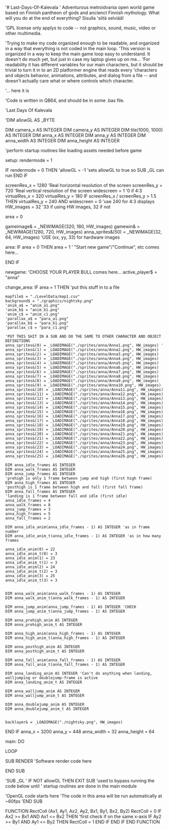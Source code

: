 '# Last-Days-Of-Kalevala
'  Adventurous metroidvania open world game based on Finnish pantheon of gods and ancienct Finnish mythology.  What will you do at the end of everything? Sisulla 'siitä selviää!

'GPL license only applys to code -- not graphics, sound, music, video or other multimedia.

'Trying to make my code organized enough to be readable, and organized in a way that everything is not coded in the main loop.
'This version is organized in a way to keep the main game loop easy to understand. It doesn't do much yet, but just in case my laptop gives up on me...
'For readability it has different variables for our main characters, but it should be trivial to turn it in to an 2D platformer engine that reads every
'characters and objects behavior, animations, attributes, and dialog from a file -- and doesn't actually care what or where controls which character.



'... here it is 

'Code is written in QB64, and should be in some .bas file.

'Last Days Of Kalevala

'DIM allowGL AS _BYTE

DIM camera_x AS INTEGER
DIM camera_y AS INTEGER
DIM tile(1000, 1000) AS INTEGER
DIM anna_x AS INTEGER
DIM anna_y AS INTEGER
DIM anna_width AS INTEGER
DIM anna_height AS INTEGER






'perform startup routines like loading assets needed before game

setup:
rendermode = 1

IF rendermode = 0 THEN
    'allowGL = -1 'sets allowGL to true so SUB _GL can run
END IF


screenRes_x = 1280 'Real horizontal resolution of the screen
screenRes_y = 720 'Real vertical resolution of the screen
widescreen = 1 '0 if 4:3
virtualRes_x = 320
virtualRes_y = 180
IF screenRes_x / screenRes_y > 1.5 THEN virtualRes_y = 240 AND widescreen = 0 'use 240 for 4:3 displays
HW_images = 32 '33 if using HW images, 32 if not

area = 0

gameimage& = _NEWIMAGE(320, 180, HW_images)
gamewin& = _NEWIMAGE(1280, 720, HW_images)
anna_sprites&(50) = _NEWIMAGE(32, 64, HW_images) 'USE (xx, yy, 33) for hardware images

area:
IF area = 0 THEN
    area = 1
    ' "Start new game"/"Continue", etc comes here...

END IF

newgame:
'CHOOSE YOUR PLAYER BULL comes here...
active_player$ = "anna"

change_area:
IF area = 1 THEN
    'put this stuff in to a file

    mapfile$ = "./LevelData/map1.csv"
    background$ = "./graphics/nightsky.png"
    'anim_a$ = "anim_a1.png"
    'anim_b$ = "anim_b1.png"
    'anim_c$ = "anim_c1.png"
    'parallax_a$ = "para_a1.png"
    'parallax_b$ = "para_b1.png"
    'parallax_c$ = "para_c1.png"

    'PUT THIS SHIT IN A SUB AND DO THE SAME TO OTHER CHARACTER AND OBJECT DEFINITIONS
    anna_sprites&(0) = _LOADIMAGE("./sprites/anna/Anna1.png", HW_images) '
    anna_sprites&(1) = _LOADIMAGE("./sprites/anna/Anna2.png", HW_images)
    anna_sprites&(2) = _LOADIMAGE("./sprites/anna/Anna3.png", HW_images)
    anna_sprites&(3) = _LOADIMAGE("./sprites/anna/Anna4.png", HW_images)
    anna_sprites&(4) = _LOADIMAGE("./sprites/anna/Anna5.png", HW_images)
    anna_sprites&(5) = _LOADIMAGE("./sprites/anna/Anna6.png", HW_images)
    anna_sprites&(6) = _LOADIMAGE("./sprites/anna/Anna7.png", HW_images)
    anna_sprites&(7) = _LOADIMAGE("./sprites/anna/Anna8.png", HW_images)
    anna_sprites&(8) = _LOADIMAGE("./sprites/anna/Anna9.png", HW_images)
    anna_sprites&(9) = _LOADIMAGE("./sprites/anna/Anna10.png", HW_images)
    anna_sprites&(10) = _LOADIMAGE("./sprites/anna/Anna11.png", HW_images)
    anna_sprites&(11) = _LOADIMAGE("./sprites/anna/Anna12.png", HW_images)
    anna_sprites&(12) = _LOADIMAGE("./sprites/anna/Anna13.png", HW_images)
    anna_sprites&(13) = _LOADIMAGE("./sprites/anna/Anna14.png", HW_images)
    anna_sprites&(14) = _LOADIMAGE("./sprites/anna/Anna15.png", HW_images)
    anna_sprites&(15) = _LOADIMAGE("./sprites/anna/Anna16.png", HW_images)
    anna_sprites&(16) = _LOADIMAGE("./sprites/anna/Anna17.png", HW_images)
    anna_sprites&(17) = _LOADIMAGE("./sprites/anna/Anna18.png", HW_images)
    anna_sprites&(18) = _LOADIMAGE("./sprites/anna/Anna19.png", HW_images)
    anna_sprites&(19) = _LOADIMAGE("./sprites/anna/Anna20.png", HW_images)
    anna_sprites&(20) = _LOADIMAGE("./sprites/anna/Anna21.png", HW_images)
    anna_sprites&(21) = _LOADIMAGE("./sprites/anna/Anna22.png", HW_images)
    anna_sprites&(22) = _LOADIMAGE("./sprites/anna/Anna23.png", HW_images)
    anna_sprites&(23) = _LOADIMAGE("./sprites/anna/Anna24.png", HW_images)
    anna_sprites&(24) = _LOADIMAGE("./sprites/anna/Anna25.png", HW_images)
    anna_sprites&(25) = _LOADIMAGE("./sprites/anna/Anna26.png", HW_images)

    DIM anna_idle_frames AS INTEGER
    DIM anna_walk_frames AS INTEGER
    DIM anna_jump_frames AS INTEGER
    'prehigh is only 1 frame between jump and high (first high frame)
    DIM anna_high_frames AS INTEGER
    'posthigh is 1 frame between high and fall (first fall frame)
    DIM anna_fall_frames AS INTEGER
    'landing is 1 frame between fall and idle (first idle)
    anna_idle_frames = 4
    anna_walk_frames = 8
    anna_jump_frames = 3
    anna_high_frames = 5
    anna_fall_frames = 2

    DIM anna_idle_anim(anna_idle_frames - 1) AS INTEGER 'as in frame number
    DIM anna_idle_anim_t(anna_idle_frames - 1) AS INTEGER 'as in how many frames

    anna_idle_anim(0) = 22
    anna_idle_anim_t(0) = 3
    anna_idle_anim(1) = 23
    anna_idle_anim_t(1) = 3
    anna_idle_anim(2) = 24
    anna_idle_anim_t(2) = 3
    anna_idle_anim(3) = 25
    anna_idle_anim_t(3) = 3


    DIM anna_walk_anim(anna_walk_frames - 1) AS INTEGER
    DIM anna_walk_anim_t(anna_walk_frames - 1) AS INTEGER

    DIM anna_jump_anim(anna_jump_frames - 1) AS INTEGER 'CHECK
    DIM anna_jump_anim_t(anna_jump_frames - 1) AS INTEGER

    DIM anna_prehigh_anim AS INTEGER
    DIM anna_prehigh_anim_t AS INTEGER

    DIM anna_high_anim(anna_high_frames - 1) AS INTEGER
    DIM anna_high_anim_t(anna_high_frames - 1) AS INTEGER

    DIM anna_posthigh_anim AS INTEGER
    DIM anna_posthigh_anim_t AS INTEGER

    DIM anna_fall_anim(anna_fall_frames - 1) AS INTEGER
    DIM anna_fall_anim_t(anna_fall_frames - 1) AS INTEGER

    DIM anna_landing_anim AS INTEGER 'Can't do anything when landing, walljumping or doublejump-frame is active
    DIM anna_landing_anim_t AS INTEGER

    DIM anna_walljump_anim AS INTEGER
    DIM anna_walljump_anim_t AS INTEGER

    DIM anna_doublejump_anim AS INTEGER
    DIM anna_doublejump_anim_t AS INTEGER


    backlayer& = _LOADIMAGE("./nightsky.png", HW_images)




END IF
anna_x = 3200
anna_y = 448
anna_width = 32
anna_height = 64





main:
DO

LOOP

SUB RENDER
    'Software render code here

END SUB

'SUB _GL
'    IF NOT allowGL THEN EXIT SUB 'used to bypass running the code below until
'                             startup routines are done in the main module

'OpenGL code starts here
'The code in this area will be run automatically at ~60fps
'END SUB

FUNCTION RectColl (Ax1, Ay1, Ax2, Ay2, Bx1, By1, Bx2, By2)
    RectColl = 0
    IF Ax2 >= Bx1 AND Ax1 <= Bx2 THEN 'first check if on the same x-axis
        IF Ay2 >= By1 AND Ay1 <= By2 THEN
            RectColl = 1
        END IF
    END IF
END FUNCTION




